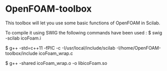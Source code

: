 # OpenFOAM-toolbox
This toolbox will let you use some basic functions of OpenFOAM in Scilab.

To compile it using SWIG the following commands have been used :
$ swig -scilab icoFoam.i

$ g++ -std=c++11 -fPIC -c -I/usr/local/include/scilab  -I/home/OpenFOAM-toolbox/include icoFoam_wrap.c

$ g++ -shared icoFoam_wrap.o -o libicoFoam.so


